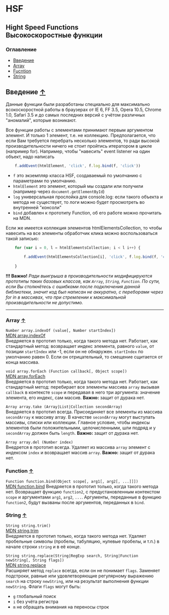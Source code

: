 HSF
===

Hight Speed Functions <br/> Высокоскоростные функции
---
### Оглавление
 - [Введение](#Введение-)
 - [Array](#array--)
 - [Fucntion](#function--)
 - [String](#string--)

Введение [↑](#Оглавление)
---
  Данные функции были разработаны специально для максимально всокоскоростной работы в браузерах от IE 6, FF 3.5, 
  Opera 10.5, Chrome 1.0, Safari 3.5 и до самых последних версий с учётом различных "аномалий", которые возникают.
  
  Все функции работы с элементами принимают первым аргументом элемент. И только 1 элемент, т.е. не коллекцию. Предполагается, что если Вам требуется перебрать несколько элементов, то ради высокой производительности ничего не стоит пройтись итератором в цикле (например for). Например, чтобы "навесить" event listener на один объект, надо написать
  ```js
      f.addEvent(htmlElement, 'click', f.log.bind(f, 'click'))
  ```
- `f` это экземпляр класса HSF, создаваемый по умолчанию с параметрами по умолчанию.
- `htmlElement` это элемент, который мы создали или получили (например через `document.getElementById`)
- `log` универсальная прослойка для console.log: если такого объекта и метода не существует, то логи можно будет просмотреть во внутренней "консоли"
- `bind` добавлен к прототипу Function, об его работе можно прочитать на MDN.
  <br />
  
Если же имеется коллекция элементов htmlElementsCollection, то чтобы навесить на все элементы обработчик клика можно воспользоваться такой записью:
  ```js
      for (var i = 0, l = htmlElementsCollection; i < l i++) {
    
          f.addEvent(htmlElementsCollection[i], 'click', f.log.bind(f, 'click'));
        
      }
  ```
  
  <b>!!! Важно!</b>
  <i>Ради выигрыша в производительности модифицируются прототипы таких базовых классов, как `Array`, `String`, `Function`. По сути, если Вы столкнётесь с ошибками после подключения данной библиотеки, значит код был написан не аккуратно, с переборами через for in в массивах, что при стремлении к максимальной производительности не допустимо.</i>
  
  ---

### Array  [↑](#Оглавление) ###
  `Number array.indexOf (value[, Number startIndex])` <br />
  [MDN array.indexOf](https://developer.mozilla.org/en-US/docs/Web/JavaScript/Reference/Global_Objects/Array/indexIf) <br />
  Внедряется в прототип только, когда такого метода нет. 
  Работает, как стандартный метод: возвращает индекс элемента, равного `value`, от позиции `startIndex` или -1, если он не обнаружен. `startIndex` по умолчанию равен 0. Если он отрицательный, то смещение сщитается от конца массива. 

  `void array.forEach (Function callback[, Object scope])` <br>
  [MDN array.forEach](https://developer.mozilla.org/en-US/docs/Web/JavaScript/Reference/Global_Objects/Array/forEach)<br />
  Внедряется в прототип только, когда такого метода нет. 
  Работает, как стандартный метод: перебирает все элементы массива `array` вызывая `callback` в контексте `scope` и передавая в него три аргумента: значение элемента, его индекс, сам массив.
  <b>Важно:</b> защит от дурака нет.

  `Array array.take (Array|List|Collection secondArray)` <br />
  Внедряется в прототип всегда.
  Присоединяет все элементы из массива `secondArray` к массиву array. В качестве `secondArray` могут выступать массивы, списки или коллекции. Главное условие, чтобы индексы элементов были положительными, целочисленными, шли подряд и у `secondArray` должен быть `length`. 
  <b>Важно:</b> защит от дурака нет.

  `Array array.del (Number index)` <br />
  Внедрется в прототип всегда.
  Удаляет из массива `array` элемент с индексом `index` и возвращает массив `array`. 
  <b>Важно:</b> защит от дурака нет.
### Function  [↑](#Оглавление) ###
  `Function function.bind(Object scope[, arg1[, arg2[, ...]]])`<br />
  [MDN function.bind](https://developer.mozilla.org/en-US/docs/Web/JavaScript/Reference/Global_Objects/Function/bind)
  Внедряется в прототип только, когда такого метода нет. 
  Возвращает функцию `function2`, с предустановленным контекстом `scope` и аргументами `arg1`, `arg2`, `...`. Аргументы, переданные в функцию  `function2`, будут вызваны после аргументов, переданных в `bind`.
### String  [↑](#Оглавление) ###
  `String string.trim()` <br />
  [MDN string.trim](https://developer.mozilla.org/en-US/docs/Web/JavaScript/Reference/Global_Objects/String/trim) <br />
  Внедряется в прототип только, когда такого метода нет. 
  Удаляет пробельные символы (пробелы, табуляцию, нулевые пробелы, и т.п.) в начале строки `string` и в её конце.
  
  `String string.replace(String|RegExp search, String|Function newString[, String flags])`<br />
  [MDN string.replace](https://developer.mozilla.org/en-US/docs/Web/JavaScript/Reference/Global_Objects/String/replace) <br />
  Расширяет метод `replace` всегда, если он не понимает `flags`.
  Заменяет подстроки, равные или удовлетворяющие регулярному выражению `search` на строку `newString`, или на результат выполнения функции `newString`. Флаги `flags` могут быть:
  
  - `g` глобальный поиск
  - `i` без учёта регистра
  - `m` не обращать внимания на переносы строк
  
